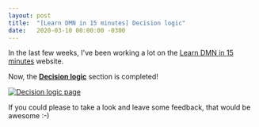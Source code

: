 ```yaml
---
layout: post
title:  "[Learn DMN in 15 minutes] Decision logic"
date:   2020-03-10 00:00:00 -0300
---
```


In the last few weeks, I've been working a lot on the [Learn DMN in 15 minutes](http://learn-dmn-in-15-minutes.com) website.

Now, the **[Decision logic](http://learn-dmn-in-15-minutes.com/learn/decision-logic)** section is completed!

[![Decision logic page](/assets/learn-dmn-in-15-minutes-decision-logic.png "The FEEL language page")](/assets/learn-dmn-in-15-minutes-decision-logic.png)

If you could please to take a look and leave some feedback, that would be awesome :-)
